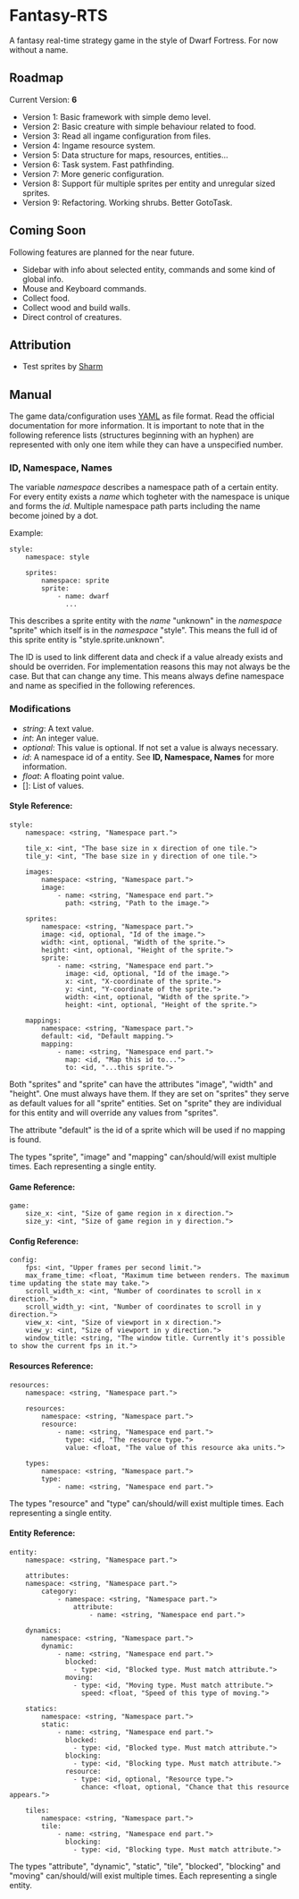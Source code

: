 # Fantasy-RTS

A fantasy real-time strategy game in the style of Dwarf Fortress. For now without a name.

## Roadmap

Current Version: **6**

- Version 1: Basic framework with simple demo level.
- Version 2: Basic creature with simple behaviour related to food.
- Version 3: Read all ingame configuration from files. 
- Version 4: Ingame resource system.
- Version 5: Data structure for maps, resources, entities...
- Version 6: Task system. Fast pathfinding.
- Version 7: More generic configuration.
- Version 8: Support für multiple sprites per entity and unregular sized sprites.
- Version 9: Refactoring. Working shrubs. Better GotoTask.

## Coming Soon

Following features are planned for the near future.

- Sidebar with info about selected entity, commands and some kind of global info.
- Mouse and Keyboard commands.
- Collect food.
- Collect wood and build walls.
- Direct control of creatures.

## Attribution

- Test sprites by [Sharm](http://opengameart.org/content/16x16-overworld-tiles)

## Manual

The game data/configuration uses [YAML](http://www.yaml.org/) as file format. Read the official documentation for more information. It is important to note that in the following reference lists (structures beginning with an hyphen) are represented with only one item while they can have a unspecified number.

### ID, Namespace, Names

The variable *namespace* describes a namespace path of a certain entity. For every entity exists a *name* which togheter with the namespace is unique and forms the *id*. Multiple namespace path parts including the name become joined by a dot.

Example:

    style:
        namespace: style
        
        sprites:
            namespace: sprite
            sprite:
                - name: dwarf
                  ...

This describes a sprite entity with the *name* "unknown" in the *namespace* "sprite" which itself is in the *namespace* "style". This means the full id of this sprite entity is "style.sprite.unknown". 

The ID is used to link different data and check if a value already exists and should be overriden. For implementation reasons this may not always be the case. But that can change any time. This means always define namespace and name as specified in the following references.

### Modifications

- *string*: A text value.
- *int*: An integer value.
- *optional*: This value is optional. If not set a value is always necessary.
- *id*: A namespace id of a entity. See **ID, Namespace, Names** for more information.
- *float*: A floating point value.
- []: List of values.

#### Style Reference:

    style:
        namespace: <string, "Namespace part.">

        tile_x: <int, "The base size in x direction of one tile.">
        tile_y: <int, "The base size in y direction of one tile.">
    
        images:
            namespace: <string, "Namespace part.">
            image:
                - name: <string, "Namespace end part.">
                  path: <string, "Path to the image.">
    
        sprites: 
            namespace: <string, "Namespace part.">
            image: <id, optional, "Id of the image.">
            width: <int, optional, "Width of the sprite.">
            height: <int, optional, "Height of the sprite.">
            sprite: 
                - name: <string, "Namespace end part.">
                  image: <id, optional, "Id of the image.">
                  x: <int, "X-coordinate of the sprite.">
                  y: <int, "Y-coordinate of the sprite.">
                  width: <int, optional, "Width of the sprite.">
                  height: <int, optional, "Height of the sprite.">
    
        mappings:
            namespace: <string, "Namespace part.">
            default: <id, "Default mapping.">
            mapping:
                - name: <string, "Namespace end part.">
                  map: <id, "Map this id to...">
                  to: <id, "...this sprite.">

Both "sprites" and "sprite" can have the attributes "image", "width" and "height". One must always have them. If they are set on "sprites" they serve as default values for all "sprite" entities. Set on "sprite" they are individual for this entity and will override any values from "sprites".

The attribute "default" is the id of a sprite which will be used if no mapping is found.

The types "sprite", "image" and "mapping" can/should/will exist multiple times. Each representing a single entity.

#### Game Reference:

    game:
        size_x: <int, "Size of game region in x direction.">
        size_y: <int, "Size of game region in y direction.">

#### Config Reference:

    config:
        fps: <int, "Upper frames per second limit.">
        max_frame_time: <float, "Maximum time between renders. The maximum time updating the state may take.">
        scroll_width_x: <int, "Number of coordinates to scroll in x direction.">
        scroll_width_y: <int, "Number of coordinates to scroll in y direction.">
        view_x: <int, "Size of viewport in x direction.">
        view_y: <int, "Size of viewport in y direction.">
        window_title: <string, "The window title. Currently it's possible to show the current fps in it.">

#### Resources Reference:

    resources:
        namespace: <string, "Namespace part.">
        
        resources:
            namespace: <string, "Namespace part.">
            resource:
                - name: <string, "Namespace end part.">
                  type: <id, "The resource type.">
                  value: <float, "The value of this resource aka units.">
            
        types:
            namespace: <string, "Namespace part.">
            type:
                - name: <string, "Namespace end part.">

The types "resource" and "type" can/should/will exist multiple times. Each representing a single entity.

#### Entity Reference:

    entity:
        namespace: <string, "Namespace part.">
        
        attributes:
        namespace: <string, "Namespace part.">
            category:
                - namespace: <string, "Namespace part.">
                    attribute:
                        - name: <string, "Namespace end part.">

        dynamics:
            namespace: <string, "Namespace part.">
            dynamic:
                - name: <string, "Namespace end part.">
                  blocked: 
                    - type: <id, "Blocked type. Must match attribute.">
                  moving:
                    - type: <id, "Moving type. Must match attribute.">
                      speed: <float, "Speed of this type of moving.">

        statics:
            namespace: <string, "Namespace part.">
            static:
                - name: <string, "Namespace end part.">
                  blocked: 
                    - type: <id, "Blocked type. Must match attribute.">
                  blocking: 
                    - type: <id, "Blocking type. Must match attribute.">
                  resource: 
                    - type: <id, optional, "Resource type.">
                      chance: <float, optional, "Chance that this resource appears.">

        tiles:
            namespace: <string, "Namespace part.">
            tile:
                - name: <string, "Namespace end part.">
                  blocking: 
                    - type: <id, "Blocking type. Must match attribute.">
            
The types "attribute", "dynamic", "static", "tile", "blocked", "blocking" and "moving" can/should/will exist multiple times. Each representing a single entity.
